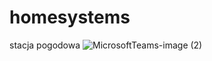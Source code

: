 # homesystems
stacja pogodowa
![MicrosoftTeams-image (2)](https://github.com/faustyna77/homesystems/assets/110495453/61a77a35-47ba-4990-971a-e161537bce4e)
